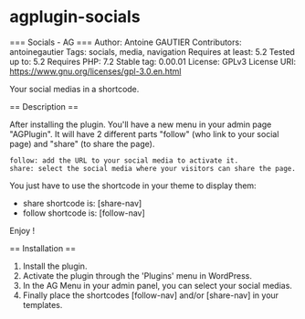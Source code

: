 # agplugin-socials
=== Socials - AG ===
Author: Antoine GAUTIER
Contributors: antoinegautier
Tags: socials, media, navigation
Requires at least: 5.2
Tested up to: 5.2
Requires PHP: 7.2
Stable tag: 0.00.01
License: GPLv3
License URI: https://www.gnu.org/licenses/gpl-3.0.en.html

Your social medias in a shortcode.

== Description ==

After installing the plugin. You'll have a new menu in your admin page "AGPlugin".
It will have 2 different parts "follow" (who link to your social page) and "share" (to share the page).

    follow: add the URL to your social media to activate it.
    share: select the social media where your visitors can share the page.

You just have to use the shortcode in your theme to display them:
- share shortcode is: [share-nav]
- follow shortcode is: [follow-nav]

Enjoy !

== Installation ==
1. Install the plugin.
2. Activate the plugin through the 'Plugins' menu in WordPress.
3. In the AG Menu in your admin panel, you can select your social medias.
4. Finally place the shortcodes [follow-nav] and/or [share-nav] in your templates.
